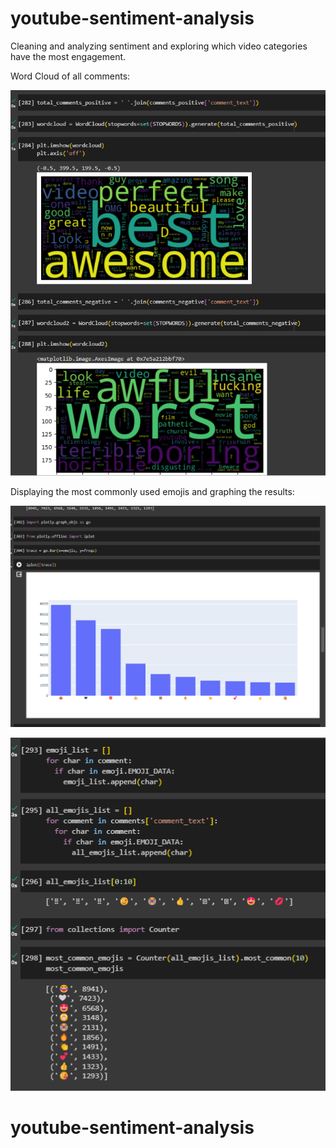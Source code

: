 # youtube-sentiment-analysis
Cleaning and analyzing sentiment and exploring which video categories have the most engagement. 

Word Cloud of all comments:

![Screenshot](images/wordCloud.png)

Displaying the most commonly used emojis and graphing the results:

![Screenshot](images/plotEmoji.png)

![Screenshot](images/countEmoji.png)

# youtube-sentiment-analysis

